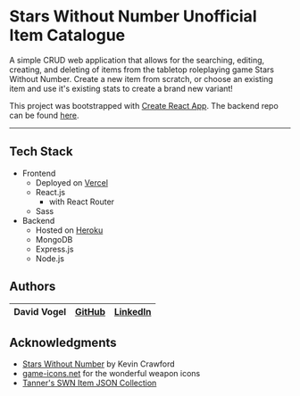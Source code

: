 # Stars Without Number Unofficial Item Catalogue

A simple CRUD web application that allows for the searching, editing, creating, and deleting of items from the tabletop roleplaying game Stars Without Number. Create a new item from scratch, or choose an existing item and use it's existing stats to create a brand new variant!

This project was bootstrapped with [Create React App](https://github.com/facebook/create-react-app). The backend repo can be found [here](https://github.com/davidvdev/one-day-mern-backend).

---
## Tech Stack
- Frontend
    - Deployed on [Vercel](https://vercel.com/)
    - React.js
        - with React Router
    - Sass
- Backend
    - Hosted on [Heroku](https://www.heroku.com/)
    - MongoDB
    - Express.js
    - Node.js

## Authors
| David Vogel | [GitHub](https://github.com/davidvdev) | [LinkedIn](https://www.linkedin.com/in/davidvdev/) |
| :---: | :---: | :---: | 

## Acknowledgments
- [Stars Without Number](https://www.drivethrurpg.com/product/230009/Stars-Without-Number-Revised-Edition-Free-Version) by Kevin Crawford
- [game-icons.net](https://game-icons.net/) for the wonderful weapon icons
- [Tanner's SWN Item JSON Collection](https://github.com/tannerstephens/swn-json)

